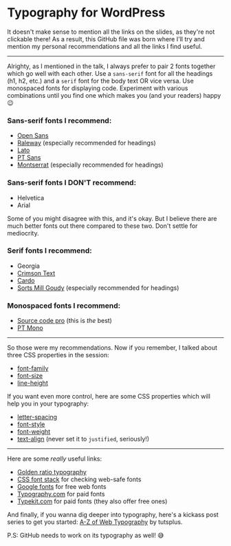 # Typography for WordPress

 It doesn't make sense to mention all the links on the slides, as they're not clickable there! As a result, this GitHub file was born where I'll try and mention my personal recommendations and all the links I find useful.

------------------------------------------------------------

Alrighty, as I mentioned in the talk, I always prefer to pair 2 fonts together which go well with each other. Use a `sans-serif` font for all the headings (h1, h2, etc.) and a `serif` font for the body text OR vice versa. Use monospaced fonts for displaying code. Experiment with various combinations until you find one which makes you (and your readers) happy :wink:

### Sans-serif fonts I recommend:
 - [Open Sans](https://www.google.com/fonts/specimen/Open+Sans)
 - [Raleway](http://www.google.com/fonts/specimen/Raleway) (especially recommended for headings)
 - [Lato](https://www.google.com/fonts/specimen/Lato)
 - [PT Sans](https://www.google.com/fonts/specimen/PT+Sans)
 - [Montserrat](http://www.google.com/fonts/specimen/Montserrat) (especially recommended for headings)


### Sans-serif fonts I DON'T recommend:
 - Helvetica
 - Arial

Some of you might disagree with this, and it's okay. But I believe there are much better fonts out there compared to these two. Don't settle for mediocrity.

### Serif fonts I recommend:
  - Georgia
  - [Crimson Text](https://www.google.com/fonts/specimen/Crimson+Text)
  - [Cardo](https://www.google.com/fonts/specimen/Cardo)
  - [Sorts Mill Goudy](http://www.google.com/fonts/specimen/Sorts+Mill+Goudy) (especially recommended for headings)


### Monospaced fonts I recommend:
  - [Source code pro](https://www.google.com/fonts/specimen/Source+Code+Pro) (this is *the* best)
  - [PT Mono](http://www.google.com/fonts/specimen/PT+Mono)

------------------------------------------------------------

So those were my recommendations. Now if you remember, I talked about three CSS properties in the session:
 - [font-family](http://www.w3schools.com/cssref/pr_font_font-family.asp)
 - [font-size](http://www.w3schools.com/cssref/pr_font_font-size.asp)
 - [line-height](http://www.w3schools.com/cssref/pr_dim_line-height.asp)


If you want even more control, here are some CSS properties which will help you in your typography:
 - [letter-spacing](http://www.w3schools.com/cssref/pr_text_letter-spacing.asp)
 - [font-style](http://www.w3schools.com/cssref/pr_font_font-style.asp)
 - [font-weight](http://www.w3schools.com/cssref/pr_font_weight.asp)
 - [text-align](http://www.w3schools.com/cssref/pr_text_text-align.asp) (never set it to `justified`, seriously!)

------------------------------------------------------------

Here are some *really* useful links:

 - [Golden ratio typography](http://www.pearsonified.com/typography/)
 - [CSS font stack](http://www.cssfontstack.com/) for checking web-safe fonts
 - [Google fonts](http://www.google.com/fonts) for free web fonts
 - [Typography.com](http://www.typography.com/) for paid fonts
 - [Typekit.com](https://typekit.com/) for paid fonts (they also offer free ones)
 

And finally, if you wanna dig deeper into typography, here's a kickass post series to get you started: [A-Z of Web Typography](http://webdesign.tutsplus.com/series/a-z-of-web-typography--webdesign-11706) by tutsplus.

P.S: GitHub needs to work on its typography as well! :sweat_smile:
